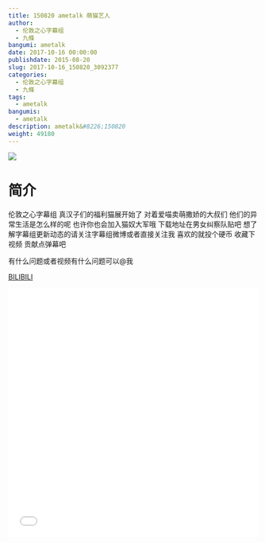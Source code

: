 ```yaml
---
title: 150820 ametalk 萌猫艺人
author: 
  - 伦敦之心字幕组
  - 九條
bangumi: ametalk
date: 2017-10-16 00:00:00
publishdate: 2015-08-20
slug: 2017-10-16_150820_3092377
categories: 
  - 伦敦之心字幕组
  - 九條
tags: 
  - ametalk
bangumis: 
  - ametalk
description: ametalk&#8226;150820
weight: 49180
---
```


![](https://i.imgur.com/tatLDg5.jpg)

# 简介  
伦敦之心字幕组 真汉子们的福利猫展开始了 对着爱喵卖萌撒娇的大叔们 他们的异常生活是怎么样的呢 也许你也会加入猫奴大军哦 下载地址在男女纠察队贴吧 想了解字幕组更新动态的请关注字幕组微博或者直接关注我 喜欢的就投个硬币 收藏下视频 贡献点弹幕吧


有什么问题或者视频有什么问题可以@我

  [BILIBILI](https://www.bilibili.com/video/av3092377/)


<div class="vcontainer">  <iframe class='video' src="//www.bilibili.com/blackboard/player.html?cid=4859353&aid=3092377" width="100%" height="500" frameborder="0" allowfullscreen="allowfullscreen"></iframe></div>
